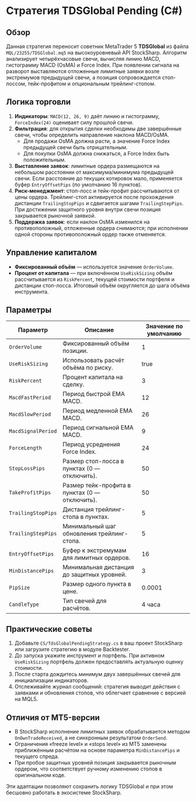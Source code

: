 # Стратегия TDSGlobal Pending (C#)

## Обзор

Данная стратегия переносит советник MetaTrader 5 **TDSGlobal** из файла `MQL/23255/TDSGlobal.mq5` на высокоуровневый API StockSharp. Алгоритм анализирует четырёхчасовые свечи, вычисляя линию MACD, гистограмму MACD (OsMA) и Force Index. При появлении сигнала на разворот выставляются отложенные лимитные заявки возле экстремумов предыдущей свечи, а позиция сопровождается стоп-лоссом, тейк-профитом и опциональным трейлинг-стопом.

## Логика торговли

1. **Индикаторы**: `MACD(12, 26, 9)` даёт линию и гистограмму, `ForceIndex(24)` оценивает силу прошлой свечи.
2. **Фильтрация**: для открытия сделки необходимы две завершённые свечи, чтобы определить направление наклона MACD/OsMA.
   - Для продажи OsMA должна расти, а значение Force Index предыдущей свечи быть отрицательным.
   - Для покупки OsMA должна снижаться, а Force Index быть положительным.
3. **Выставление заявок**: лимитные ордера размещаются на небольшом расстоянии от максимума/минимума предыдущей свечи. Если расстояние до текущих котировок мало, применяется буфер `EntryOffsetPips` (по умолчанию 16 пунктов).
4. **Риск-менеджмент**: стоп-лосс и тейк-профит рассчитываются от цены ордера. Трейлинг-стоп активируется после прохождения дистанции `TrailingStopPips` и сдвигается шагами `TrailingStepPips`. При достижении защитного уровня внутри свечи позиция закрывается рыночной заявкой.
5. **Поддержка заявок**: если наклон OsMA изменился на противоположный, отложенные ордера снимаются; при исполнении одной стороны противоположный ордер также отменяется.

## Управление капиталом

- **Фиксированный объём** — используется значение `OrderVolume`.
- **Процент от капитала** — при включённом `UseRiskSizing` объём рассчитывается из `RiskPercent`, текущей стоимости портфеля и дистанции стоп-лосса. Итоговый объём округляется до шага объёма инструмента.

## Параметры

| Параметр | Описание | Значение по умолчанию |
| --- | --- | --- |
| `OrderVolume` | Фиксированный объём позиции. | 1 |
| `UseRiskSizing` | Использовать расчёт объёма по риску. | true |
| `RiskPercent` | Процент капитала на сделку. | 3 |
| `MacdFastPeriod` | Период быстрой EMA MACD. | 12 |
| `MacdSlowPeriod` | Период медленной EMA MACD. | 26 |
| `MacdSignalPeriod` | Период сигнальной EMA MACD. | 9 |
| `ForceLength` | Период усреднения Force Index. | 24 |
| `StopLossPips` | Размер стоп-лосса в пунктах (0 — отключить). | 50 |
| `TakeProfitPips` | Размер тейк-профита в пунктах (0 — отключить). | 50 |
| `TrailingStopPips` | Дистанция трейлинг-стопа в пунктах. | 5 |
| `TrailingStepPips` | Минимальный шаг обновления трейлинг-стопа. | 5 |
| `EntryOffsetPips` | Буфер к экстремумам для лимитных ордеров. | 16 |
| `MinDistancePips` | Минимальная дистанция до защитных уровней. | 3 |
| `PipSize` | Размер одного пункта в цене. | 0.0001 |
| `CandleType` | Тип свечей для расчётов. | 4 часа |

## Практические советы

1. Добавьте `CS/TdsGlobalPendingStrategy.cs` в ваш проект StockSharp или загрузите стратегию в модуле Backtester.
2. До запуска укажите инструмент и портфель. При активном `UseRiskSizing` портфель должен предоставлять актуальную оценку стоимости.
3. После старта дождитесь минимум двух завершённых свечей для инициализации индикаторов.
4. Отслеживайте журнал сообщений: стратегия выводит действия с заявками и обновления стопов, что облегчает сравнение с версией на MQL5.

## Отличия от MT5-версии

- В StockSharp исполнение лимитных заявок обрабатывается методом `OnOwnTradeReceived`, а не синхронным результатом `OrderSend`.
- Ограничения «freeze level» и «stops level» из MT5 заменены приближённым расчётом на основе параметра `MinDistancePips` и текущего спреда.
- При пробое защитных уровней позиция закрывается рыночным ордером, что соответствует ручному изменению стопов в оригинальном коде.

Эти адаптации позволяют сохранить логику TDSGlobal и при этом бесшовно работать в экосистеме StockSharp.
